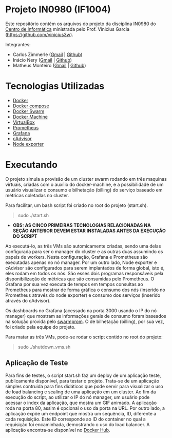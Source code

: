 # Projeto IN0980 (IF1004)
Este repositório contém os arquivos do projeto da disciplina IN0980 do [Centro de Informática](https://www3.cin.ufpe.br/br/) ministrada pelo Prof. Vinicius Garcia (https://github.com/vinicius3w).

Integrantes:
* Carlos Zimmerle ([Gmail](mailto:cezl@cin.ufpe.br) | [Github](https://github.com/carloszimm))
* Inácio Nery ([Gmail](mailto:jinfn@cin.ufpe.br) | [Github](https://github.com/inacionery))
* Matheus Monteiro ([Gmail](mailto:msm2@cin.ufpe.br) | [Github](https://github.com/smbmatheus))

# Tecnologias Utilizadas

* [Docker](https://github.com/docker)
* [Docker compose](https://github.com/docker/compose)
* [Docker Swarm](https://docs.docker.com/engine/swarm/)
* [Docker Machine](https://docs.docker.com/machine/)
* [VirtualBox](https://www.virtualbox.org/)
* [Prometheus](https://github.com/prometheus/prometheus)
* [Grafana](https://github.com/grafana/grafana)
* [cAdvisor](https://github.com/google/cadvisor)
* [Node exporter](https://github.com/prometheus/node_exporter)


# Executando

O projeto simula a provisão de um cluster swarm rodando em três maquinas virtuais, criadas com o auxílio do docker-machine, e a possibilidade de um usuário visualizar o consumo e bilhetação (billing) do serviço baseado em métricas coletadas no cluster.

Para facilitar, um bash script foi criado no root do projeto (start.sh).
> sudo ./start.sh

* **OBS: AS CINCO PRIMEIRAS TECNOLOGIAS RELACIONADAS NA SEÇÃO ANTERIOR DEVEM ESTAR INSTALADAS ANTES DA EXECUÇÃO DO SCRIPT**

Ao executá-lo, as três VMs são automicamente criadas, sendo uma delas configurada para ser o manager do cluster e as outras duas assumindo os papeis de workers. Nesta configuração, Grafana e Prometheus são executadas apenas no nó manager. Por um outro lado, Node exporter e cAdvisor são configurados para serem implantados de forma global, isto é, eles rodam em todos os nós. São esses dois programas responsáveis pela disponibilização de métricas que são consumidas pelo Prometheus. O Grafana por sua vez executa de tempos em tempos consultas ao Prometheus para mostrar de forma gráfica o consumo dos nós (inserido no Prometheus através do node exporter) e consumo dos serviços (inserido através do cAdvisor).

Os dashboards no Grafana (acessado na porta 3000 usando o IP do nó manager) que mostram as informações gerais de consumo foram baseados na solução provida pelo [swarmprom](https://github.com/stefanprodan/swarmprom). O de bilhetação (billing), por sua vez, foi criado pela equipe do projeto.

Para matar as três VMs, pode-se rodar o script contido no root do projeto:
> sudo ./shutdown_vms.sh

## Aplicação de Teste
Para fins de testes, o script start.sh faz um deploy de um aplicação teste, publicamente disponível, para testar o projeto. Trata-se de um aplicação simples contruida para fins didáticos que pode servir para visualizar o uso de load balancing e scaling de uma aplicação em um cluster. Ao fim da execução do script, ao utilizar o IP do nó manager, um usuário pode acessar o index da aplicação, que mostra um GIF animado. A aplicação roda na porta 80, assim é opcional o uso da porta na URL. Por outro lado, a aplicação expõe um endpoint que mostra um sequência, ID, diferente a cada requisição. Este ID corresponde ao ID do container no qual a requisição foi encaminhada, demostrando o uso do load balancer. A aplicação encontra-se disponível no [Docker Hub](https://hub.docker.com/r/msfidelis/example-api/).
